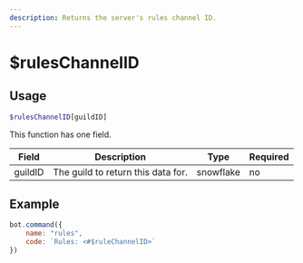 ```yaml
---
description: Returns the server's rules channel ID.
---
```


# $rulesChannelID
## Usage
```php
$rulesChannelID[guildID]
```
This function has one field.

| Field | Description | Type | Required
| ------------- | ------------- | ------------- | ------------- |
| guildID | The guild to return this data for. | snowflake | no

## Example
```javascript
bot.command({
    name: "rules",
    code: `Rules: <#$ruleChannelID>`
})
```
